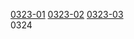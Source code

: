 [0323-01](https://cdn.jsdelivr.net/gh/hordestserdy76/hosrey/0323/0323.7z.001) [0323-02](https://cdn.jsdelivr.net/gh/hordestserdy76/hosrey/0323/0323.7z.002) [0323-03](https://cdn.jsdelivr.net/gh/hordestserdy76/hosrey/0323/0323.7z.003)  
0324
